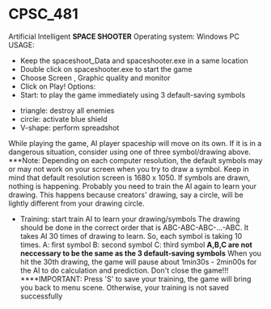 # CPSC_481
Artificial Intelligent
****SPACE SHOOTER****
Operating system: Windows PC
USAGE:
- Keep the spaceshoot_Data and spaceshooter.exe in a same location
- Double click on spaceshooter.exe to start the game
- Choose Screen , Graphic quality and monitor
- Click on Play!
Options:
- Start: to play the game immediately using 3 default-saving symbols
+ triangle: destroy all enemies
+ circle: activate blue shield
+ V-shape: perform spreadshot
 
While playing the game, AI player spaceship will move on its own. If it is in a dangerous situation, consider using one of three symbol/drawing above.
***Note: Depending on each computer resolution, the default symbols may or may not work on your screen when you try to draw a symbol. 
Keep in mind that default resolution screen is 1680 x 1050. If symbols are drawn, nothing is happening. Probably you need to train the AI again to learn
your drawing. This happens because creators' drawing, say a circle, will be lightly different from your drawing circle.

- Training: start train AI to learn your drawing/symbols
The drawing should be done in the correct order that is ABC-ABC-ABC-...-ABC. It takes AI 30 times of drawing to learn. So, each symbol is taking 10 times.
A: first symbol
B: second symbol
C: third symbol
**A,B,C are not neccessary to be the same as the 3 default-saving symbols**
When you hit the 30th drawing, the game will pause about 1min30s - 2min00s for the AI to do calculation and prediction. Don't close the game!!!
****IMPORTANT: Press 'S' to save your training, the game will bring you back to menu scene. Otherwise, your training is not saved successfully

